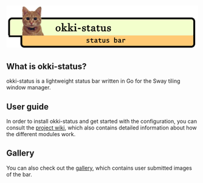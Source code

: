 # ![logo](docs/logo.png "okki-status for swaywm")

## What is okki-status?

okki-status is a lightweight status bar written in Go for the Sway tiling window manager.

## User guide

In order to install okki-status and get started with the configuration, you can consult the [project wiki](https://git.okki.hu/garric/okki-status/wiki), which also contains detailed information about how the different modules work.

## Gallery

You can also check out the [gallery](https://git.okki.hu/garric/okki-status/wiki/Gallery), which contains user submitted images of the bar.
